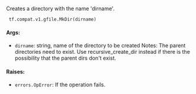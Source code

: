 
Creates a directory with the name 'dirname'.

```
 tf.compat.v1.gfile.MkDir(dirname)
```
#### Args:
- `dirname`: string, name of the directory to be created Notes: The parent directories need to exist. Use recursive_create_dir instead if there is the possibility that the parent dirs don't exist.
#### Raises:
- `errors.OpError`: If the operation fails.
